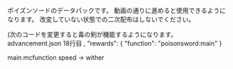 ポイズンソードのデータパックです。
動画の通りに進めると使用できるようになります。
改変していない状態での二次配布はしないでください。


(次のコードを変更すると毒の剣が機能するようになります。
advancement.json 18行目
,
  "rewards": {
    "function": "poisonsword:main"
  }

  main.mcfunction
  speed → wither
